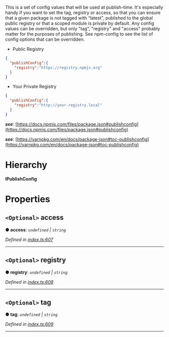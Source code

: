 

This is a set of config values that will be used at publish-time. It's especially handy if you want to set the tag, registry or access, so that you can ensure that a given package is not tagged with “latest”, published to the global public registry or that a scoped module is private by default. Any config values can be overridden, but only "tag", "registry" and "access" probably matter for the purposes of publishing. See npm-config to see the list of config options that can be overridden.

*   Public Registry

```json
{
  "publishConfig":{
    "registry":"https://registry.npmjs.org"
  }
}
```

*   Your Private Registry

```json
{
  "publishConfig":{
    "registry":"http://your-registry.local"
  }
}
```

*__see__*: [https://docs.npmjs.com/files/package.json#publishconfig](https://docs.npmjs.com/files/package.json#publishconfig)

*__see__*: [https://yarnpkg.com/en/docs/package-json#toc-publishconfig](https://yarnpkg.com/en/docs/package-json#toc-publishconfig)

# Hierarchy

**IPublishConfig**

# Properties

<a id="access"></a>

## `<Optional>` access

**● access**: *`undefined` \| `string`*

*Defined in [index.ts:607](https://github.com/ajaxlab/package-json-type/blob/bd56be6/src/index.ts#L607)*

___
<a id="registry"></a>

## `<Optional>` registry

**● registry**: *`undefined` \| `string`*

*Defined in [index.ts:608](https://github.com/ajaxlab/package-json-type/blob/bd56be6/src/index.ts#L608)*

___
<a id="tag"></a>

## `<Optional>` tag

**● tag**: *`undefined` \| `string`*

*Defined in [index.ts:609](https://github.com/ajaxlab/package-json-type/blob/bd56be6/src/index.ts#L609)*

___

